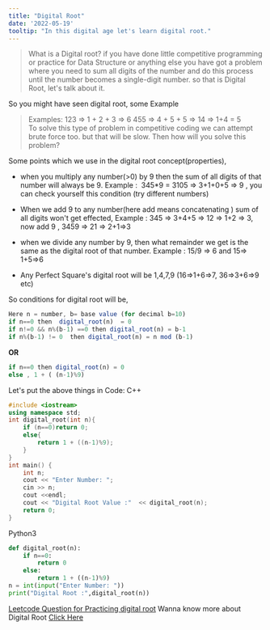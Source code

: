 ```yaml
---
title: "Digital Root"
date: '2022-05-19'
tooltip: "In this digital age let's learn digital root."
---
```


> What is a Digital root? if you have done little competitive programming or practice for Data Structure or anything else you have got a problem where you need to sum all digits of the number and do this process until the number becomes a single-digit number. so that is Digital Root, let's talk about it.

So you might have seen digital root, some Example


> Examples: 123 =&gt; 1 + 2 + 3 =&gt; 6 455 =&gt; 4 + 5 + 5 =&gt; 14 =&gt; 1+4 = 5 <br/>
To solve this type of problem in competitive coding we can attempt brute force too. but that will be slow. Then how will you solve this problem?

Some points which we use in the digital root concept(properties),

* when you multiply any number(&gt;0) by 9 then the sum of all digits of that number will always be 9. Example :  345\*9 = 3105 =&gt; 3+1+0+5 =&gt; 9 , you can check yourself this condition (try different numbers)
    
* When we add 9 to any number(here add means concatenating ) sum of all digits won't get effected, Example : 345 =&gt; 3+4+5 =&gt; 12 =&gt; 1+2 =&gt; 3, now add 9 , 3459 =&gt; 21 =&gt; 2+1=&gt;3
    
* when we divide any number by 9, then what remainder we get is the same as the digital root of that number. Example : 15/9 =&gt; 6 and 15=&gt; 1+5=&gt;6
    
* Any Perfect Square's digital root will be 1,4,7,9 (16=&gt;1+6=&gt;7, 36=&gt;3+6=&gt;9 etc)
    

So conditions for digital root will be,

```js
Here n = number, b= base value (for decimal b=10)
if n==0 then  digital_root(n)  = 0 
if n!=0 && n%(b-1) ==0 then digital_root(n) = b-1
if n%(b-1) != 0  then digital_root(n) = n mod (b-1)
```

**OR**

```js
if n==0 then digital_root(n) = 0
else , 1 + ( (n-1)%9)
```

Let's put the above things in Code: C++

```cpp
#include <iostream>
using namespace std;
int digital_root(int n){
    if (n==0)return 0;
    else{
        return 1 + ((n-1)%9);
    }
}
int main() {
    int n;
    cout << "Enter Number: ";
    cin >> n;
    cout <<endl;
    cout << "Digital Root Value :"  << digital_root(n);
    return 0;
}
```

Python3

```python
def digital_root(n):
    if n==0:
        return 0
    else:
        return 1 + ((n-1)%9)
n = int(input("Enter Number: "))
print("Digital Root :",digital_root(n))
```

[Leetcode Question for Practicing digital root](https://leetcode.com/problems/add-digits/) Wanna know more about Digital Root [Click Here](https://en.wikipedia.org/wiki/Digital_root)
